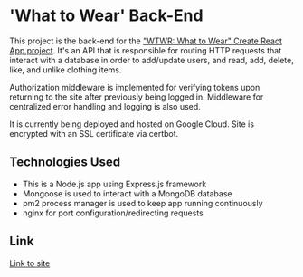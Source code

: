 # 'What to Wear' Back-End

This project is the back-end for the ["WTWR: What to Wear" Create React App project](https://github.com/toriroe/se_project_react). It's an API that is responsible for routing HTTP requests that interact with a database in order to add/update users, and read, add, delete, like, and unlike clothing items.

Authorization middleware is implemented for verifying tokens upon returning to the site after previously being logged in. Middleware for centralized error handling and logging is also used.

It is currently being deployed and hosted on Google Cloud. Site is encrypted with an SSL certificate via certbot.

## Technologies Used

- This is a Node.js app using Express.js framework
- Mongoose is used to interact with a MongoDB database
- pm2 process manager is used to keep app running continuously
- nginx for port configuration/redirecting requests

## Link

[Link to site](https://wtwr.mnode.net/)
